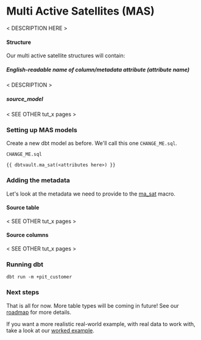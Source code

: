 # Multi Active Satellites (MAS)

< DESCRIPTION HERE >

#### Structure

Our multi active satellite structures will contain:

##### English-readable name of column/metadata attribute (attribute name)
< DESCRIPTION >

##### source_model

< SEE OTHER tut_x pages >

### Setting up MAS models

Create a new dbt model as before. We'll call this one `CHANGE_ME.sql`. 

`CHANGE_ME.sql`
```jinja
{{ dbtvault.ma_sat(<attributes here>) }}
```

### Adding the metadata

Let's look at the metadata we need to provide to the [ma_sat](../macros.md#ma_sat) macro.

#### Source table

< SEE OTHER tut_x pages >

#### Source columns

< SEE OTHER tut_x pages >

### Running dbt

`dbt run -m +pit_customer`

### Next steps

That is all for now. More table types will be coming in future! See our [roadmap](../roadmap.md) for more details.

If you want a more realistic real-world example, with real data to work with, take a look at our [worked example](../worked_example/we_worked_example.md).